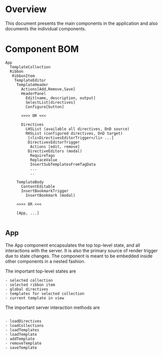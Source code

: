 # Overview

This document presents the main components in the application
and also documents the individual components.

# Component BOM
```
App
  TemplateCollection
  Ribbon
   RibbonItem
    TemplateEditor
     TemplateHeader
       Actions[Add,Remove,Save]
       HeaderPanel
         Edit[name, description, output]
         SelectList[directives]
         Configure[button]
         
       >>>> OR <<<
       
       Directives
         LHSList (available all directives, DnD source)
         RHSList (configured directives, DnD target)
          [<li>DirectivesEditorTrigger</li> ...]
          DirectivesEditorTrigger
           Actions [edit, remove]
          DirectiveEditors (modal)
           RequireTags
           ReplaceValue
           InsertSubTemplatesFromTagData
           ...
           ..
           
     TemplateBody
       ContentEditable
       InsertBookmarkTrigger
         InsertBookmark (modal)

     >>>> OR <<<
     
     [App, ...]
     
```

## App

The App component encapsulates the top top-level state, and all
interactions with the server. It is also the primary source of
render trigger due to state changes. The component is meant to
be embedded inside other components in a nested fashion.

The important top-level states are

```
- selected collection
- selected ribbon item
- global directives
- templates for selected collection
- current template in view
```

The important server interaction methods are

```

- loadDirectives
- loadCollections
- loadTemplates
- loadTemplate
- addTemplate
- removeTemplate
- saveTemplate

```
